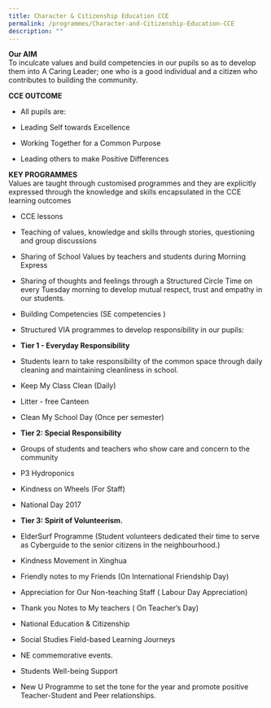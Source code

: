 ```yaml
---
title: Character & Citizenship Education CCE
permalink: /programmes/Character-and-Citizenship-Education-CCE
description: ""
---
```

**Our AIM**  
To inculcate values and build competencies in our pupils so as to develop them into A Caring Leader; one who is a good individual and a citizen who contributes to building the community.  
  
**CCE OUTCOME**  

*   All pupils are:  
    

*   Leading Self towards Excellence
*   Working Together for a Common Purpose
*   Leading others to make Positive Differences

  
**KEY PROGRAMMES**  
Values are taught through customised programmes and they are explicitly expressed through the knowledge and skills encapsulated in the CCE learning outcomes  
  

*   CCE lessons  
    

*   Teaching of values, knowledge and skills through stories, questioning and group discussions
*   Sharing of School Values by teachers and students during Morning Express
*   Sharing of thoughts and feelings through a Structured Circle Time on every Tuesday morning to develop mutual respect, trust and empathy in our students.

  

*   Building Competencies (SE competencies )  
    

*   Structured VIA programmes to develop responsibility in our pupils:

  

*   **Tier 1 - Everyday Responsibility**  
    

*   Students learn to take responsibility of the common space through daily cleaning and maintaining cleanliness in school.

*   Keep My Class Clean (Daily)
*   Litter - free Canteen 
*   Clean My School Day (Once per semester)

  

*   **Tier 2: Special Responsibility**  
    

*   Groups of students and teachers who show care and concern to the community

*   P3 Hydroponics
*   Kindness on Wheels (For Staff)
*   National Day 2017

  

*   **Tier 3: Spirit of Volunteerism.** 
    

*   ElderSurf Programme (Student volunteers dedicated their time to serve as Cyberguide to the senior citizens in the neighbourhood.)
*   Kindness Movement in Xinghua

*   Friendly notes to my Friends (On International Friendship Day)
*   Appreciation for Our Non-teaching Staff ( Labour Day Appreciation)
*   Thank you Notes to My teachers ( On Teacher’s Day)

*   National Education & Citizenship
*   Social Studies Field-based Learning Journeys
*   NE commemorative events.
*   Students Well-being Support
*   New U Programme to set the tone for the year and promote positive Teacher-Student and Peer relationships.